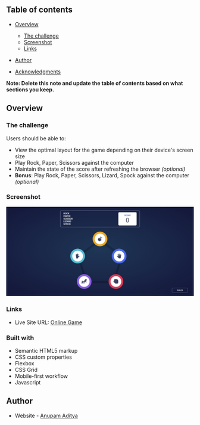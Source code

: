 ## Table of contents

- [Overview](#overview)

  - [The challenge](#the-challenge)
  - [Screenshot](#screenshot)
  - [Links](#links)

- [Author](#author)
- [Acknowledgments](#acknowledgments)

**Note: Delete this note and update the table of contents based on what sections you keep.**

## Overview

### The challenge

Users should be able to:

- View the optimal layout for the game depending on their device's screen size
- Play Rock, Paper, Scissors against the computer
- Maintain the state of the score after refreshing the browser _(optional)_
- **Bonus**: Play Rock, Paper, Scissors, Lizard, Spock against the computer _(optional)_

### Screenshot

![1701355973220](image/README/1701355973220.png)

### Links

- Live Site URL: [Online Game](https://anupam-aditya.github.io/Rock-Paper-Scissor-Lizard-Spock/)

### Built with

- Semantic HTML5 markup
- CSS custom properties
- Flexbox
- CSS Grid
- Mobile-first workflow
- Javascript

## Author

- Website - [Anupam Aditya](https://anupam-aditya-portfolio.vercel.app/)
